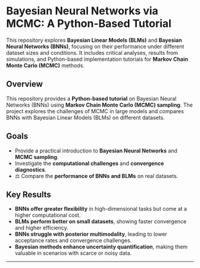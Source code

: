 # Bayesian Neural Networks via MCMC: A Python-Based Tutorial

This repository explores **Bayesian Linear Models (BLMs)** and **Bayesian Neural Networks (BNNs)**, focusing on their performance under different dataset sizes and conditions. It includes critical analyses, results from simulations, and Python-based implementation tutorials for **Markov Chain Monte Carlo (MCMC)** methods.

## Overview

This repository provides a **Python-based tutorial** on Bayesian Neural Networks (BNNs) using **Markov Chain Monte Carlo (MCMC) sampling**. The project explores the challenges of MCMC in large models and compares BNNs with Bayesian Linear Models (BLMs) on different datasets.

## Goals
- Provide a practical introduction to **Bayesian Neural Networks** and **MCMC sampling**.
-  Investigate the **computational challenges** and **convergence diagnostics**.
- ⚖ Compare the **performance of BNNs and BLMs** on real datasets.

## Key Results
-  **BNNs offer greater flexibility** in high-dimensional tasks but come at a higher computational cost.
-  **BLMs perform better on small datasets**, showing faster convergence and higher efficiency.
-  **BNNs struggle with posterior multimodality**, leading to lower acceptance rates and convergence challenges.
-  **Bayesian methods enhance uncertainty quantification**, making them valuable in scenarios with scarce or noisy data.




---

